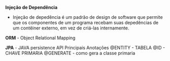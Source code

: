 **Injeção de Dependência**

- Injeção de depedência é um padrão de design de software que permite que os componentes de um programa recebam suas depedências de um contêiner externo, em vez de criá-las internamente.

**ORM** - Object Relational Mapping

**JPA** - JAVA persistence API
Principais  Anotações
@ENTITY - TABELA
@ID - CHAVE PRIMARIA 
@GENERATE - como gera a classe primaria


